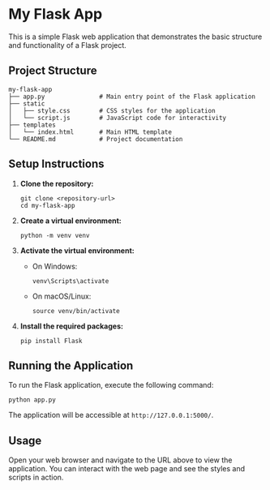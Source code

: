# My Flask App

This is a simple Flask web application that demonstrates the basic structure and functionality of a Flask project.

## Project Structure

```
my-flask-app
├── app.py               # Main entry point of the Flask application
├── static
│   ├── style.css        # CSS styles for the application
│   └── script.js        # JavaScript code for interactivity
├── templates
│   └── index.html       # Main HTML template
└── README.md            # Project documentation
```

## Setup Instructions

1. **Clone the repository:**
   ```
   git clone <repository-url>
   cd my-flask-app
   ```

2. **Create a virtual environment:**
   ```
   python -m venv venv
   ```

3. **Activate the virtual environment:**
   - On Windows:
     ```
     venv\Scripts\activate
     ```
   - On macOS/Linux:
     ```
     source venv/bin/activate
     ```

4. **Install the required packages:**
   ```
   pip install Flask
   ```

## Running the Application

To run the Flask application, execute the following command:

```
python app.py
```

The application will be accessible at `http://127.0.0.1:5000/`.

## Usage

Open your web browser and navigate to the URL above to view the application. You can interact with the web page and see the styles and scripts in action.